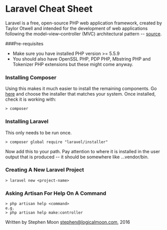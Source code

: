 # Laravel Cheat Sheet

Laravel is a free, open-source PHP web application framework, created by Taylor Otwell and intended for the development of web applications following the model–view–controller (MVC) architectural pattern -- [source](https://en.wikipedia.org/wiki/Laravel).

###Pre-requisites
* Make sure you have installed PHP version >= 5.5.9
* You should also have OpenSSL PHP, PDP PHP, Mbstring PHP and Tokenizer PHP extensions but these might come anyway.

### Installing Composer
Using this makes it much easier to install the remaining components. Go [here](https://getcomposer.org/download/) and choose the
installer that matches your system. Once installed, check it is working with:
```
> composer
```

### Installing Laravel
This only needs to be run once.
```
> composer global require "laravel/installer"
```
Now add this to your path. Pay attention to where it is installed in the user output that is produced -- it
should be somewhere like ...vendor/bin.

### Creating A New Laravel Project
```
> laravel new <project-name>
```

### Asking Artisan For Help On A Command
```
> php artisan help <command>
e.g.
> php artisan help make:controller
```

Written by Stephen Moon stephen@logicalmoon.com, 2016
